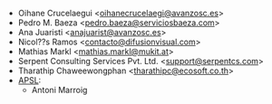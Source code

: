 - Oihane Crucelaegui \<<oihanecrucelaegi@avanzosc.es>\>
- Pedro M. Baeza \<<pedro.baeza@serviciosbaeza.com>\>
- Ana Juaristi \<<anajuarist@avanzosc.es>\>
- Nicol??s Ramos \<<contacto@difusionvisual.com>\>
- Mathias Markl \<<mathias.markl@mukit.at>\>
- Serpent Consulting Services Pvt. Ltd. \<<support@serpentcs.com>\>
- Tharathip Chaweewongphan \<<tharathipc@ecosoft.co.th>\>
- [APSL](https://apsl.tech):
  - Antoni Marroig
